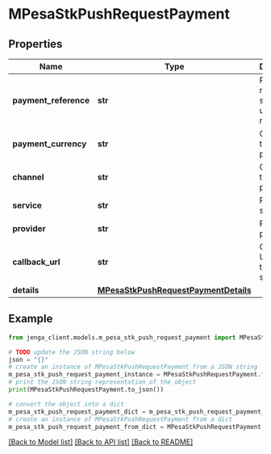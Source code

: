 # MPesaStkPushRequestPayment


## Properties

Name | Type | Description | Notes
------------ | ------------- | ------------- | -------------
**payment_reference** | **str** | Payment reference, should be unique per request | 
**payment_currency** | **str** | Currency of the payment | 
**channel** | **str** | Channel of the payment | 
**service** | **str** | Payment service | 
**provider** | **str** | Payment provider | 
**callback_url** | **str** | Callback URL for transaction status | 
**details** | [**MPesaStkPushRequestPaymentDetails**](MPesaStkPushRequestPaymentDetails.md) |  | 

## Example

```python
from jenga_client.models.m_pesa_stk_push_request_payment import MPesaStkPushRequestPayment

# TODO update the JSON string below
json = "{}"
# create an instance of MPesaStkPushRequestPayment from a JSON string
m_pesa_stk_push_request_payment_instance = MPesaStkPushRequestPayment.from_json(json)
# print the JSON string representation of the object
print(MPesaStkPushRequestPayment.to_json())

# convert the object into a dict
m_pesa_stk_push_request_payment_dict = m_pesa_stk_push_request_payment_instance.to_dict()
# create an instance of MPesaStkPushRequestPayment from a dict
m_pesa_stk_push_request_payment_from_dict = MPesaStkPushRequestPayment.from_dict(m_pesa_stk_push_request_payment_dict)
```
[[Back to Model list]](../README.md#documentation-for-models) [[Back to API list]](../README.md#documentation-for-api-endpoints) [[Back to README]](../README.md)



